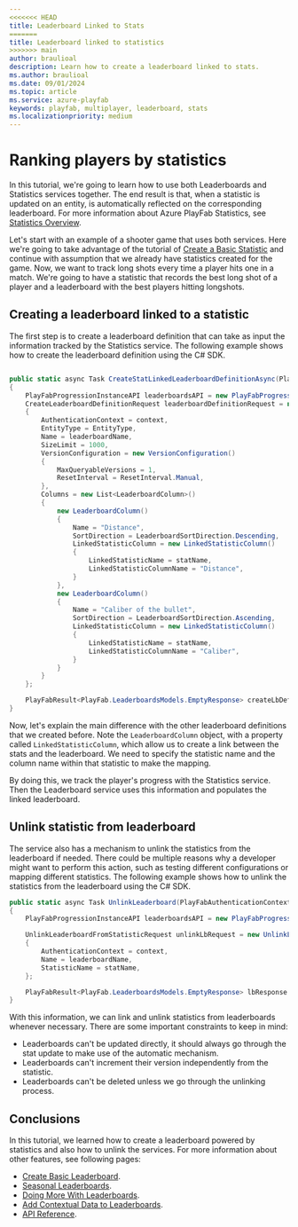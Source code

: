 ```yaml
---
<<<<<<< HEAD
title: Leaderboard Linked to Stats
=======
title: Leaderboard linked to statistics
>>>>>>> main
author: braulioal
description: Learn how to create a leaderboard linked to stats.
ms.author: braulioal
ms.date: 09/01/2024
ms.topic: article
ms.service: azure-playfab
keywords: playfab, multiplayer, leaderboard, stats
ms.localizationpriority: medium
---
```


# Ranking players by statistics

In this tutorial, we're going to learn how to use both Leaderboards and Statistics services together. The end result is that, when a statistic is updated on an entity, is automatically reflected on the corresponding leaderboard.
For more information about Azure PlayFab Statistics, see [Statistics Overview](../statistics/index.md).


Let's start with an example of a shooter game that uses both services. Here we're going to take advantage of the 
tutorial of [Create a Basic Statistic](../statistics/create-basic-statistics.md) and continue with assumption that we already
have statistics created for the game. Now, we want to track long shots every time a player hits one in a match. We're going to have 
a statistic that records the best long shot of a player and a leaderboard with the best players hitting longshots.


## Creating a leaderboard linked to a statistic

The first step is to create a leaderboard definition that can take as input the information tracked by the Statistics
service. The following example shows how to create the leaderboard definition using the C# SDK.

``` C#

public static async Task CreateStatLinkedLeaderboardDefinitionAsync(PlayFabAuthenticationContext context, string leaderboardName, string statName)
{
    PlayFabProgressionInstanceAPI leaderboardsAPI = new PlayFabProgressionInstanceAPI(context);
    CreateLeaderboardDefinitionRequest leaderboardDefinitionRequest = new CreateLeaderboardDefinitionRequest()
    {
        AuthenticationContext = context,
        EntityType = EntityType,
        Name = leaderboardName,
        SizeLimit = 1000,
        VersionConfiguration = new VersionConfiguration()
        {
            MaxQueryableVersions = 1,
            ResetInterval = ResetInterval.Manual,
        },
        Columns = new List<LeaderboardColumn>()
        {
            new LeaderboardColumn()
            {
                Name = "Distance",
                SortDirection = LeaderboardSortDirection.Descending,
                LinkedStatisticColumn = new LinkedStatisticColumn()
                {
                    LinkedStatisticName = statName,
                    LinkedStatisticColumnName = "Distance",
                }
            },
            new LeaderboardColumn()
            {
                Name = "Caliber of the bullet",
                SortDirection = LeaderboardSortDirection.Ascending,
                LinkedStatisticColumn = new LinkedStatisticColumn()
                {
                    LinkedStatisticName = statName,
                    LinkedStatisticColumnName = "Caliber",
                }
            }
        }
    };

    PlayFabResult<PlayFab.LeaderboardsModels.EmptyResponse> createLbDefinitionResult = await leaderboardsAPI.CreateLeaderboardDefinitionAsync(leaderboardDefinitionRequest);
}
```

Now, let's explain the main difference with the other leaderboard definitions that we created before. Note the `LeaderboardColumn` object, with a property called `LinkedStatisticColumn`, which allow us to create a link between
the stats and the leaderboard. We need to specify the statistic name and the column name within that statistic to make the mapping.

By doing this, we track the player's progress with the Statistics service. Then the Leaderboard service uses 
this information and populates the linked leaderboard.

## Unlink statistic from leaderboard

The service also has a mechanism to unlink the statistics from the leaderboard if needed. There could be multiple
reasons why a developer might want to perform this action, such as testing different configurations or mapping 
different statistics. The following example shows how to unlink the statistics from the leaderboard using the C# SDK.


``` C#
public static async Task UnlinkLeaderboard(PlayFabAuthenticationContext context, string statName, string leaderboardName)
{
    PlayFabProgressionInstanceAPI leaderboardsAPI = new PlayFabProgressionInstanceAPI(context);

    UnlinkLeaderboardFromStatisticRequest unlinkLbRequest = new UnlinkLeaderboardFromStatisticRequest()
    {
        AuthenticationContext = context,
        Name = leaderboardName,
        StatisticName = statName,
    };

    PlayFabResult<PlayFab.LeaderboardsModels.EmptyResponse> lbResponse = await leaderboardsAPI.UnlinkLeaderboardFromStatisticAsync(unlinkLbRequest);
}
```

With this information, we can link and unlink statistics from leaderboards whenever necessary. There are some important constraints to keep in mind:
- Leaderboards can't be updated directly, it should always go through the stat update to make use of the automatic mechanism.
- Leaderboards can't increment their version independently from the statistic.
- Leaderboards can't be deleted unless we go through the unlinking process.

## Conclusions

In this tutorial, we learned how to create a leaderboard powered by statistics and also how to unlink the services.
For more information about other features, see following pages:
- [Create Basic Leaderboard](create-basic-leaderboard.md).
- [Seasonal Leaderboards](seasonal-leaderboards.md).
- [Doing More With Leaderboards](doing-more-with-leaderboards.md).
- [Add Contextual Data to Leaderboards](metadata-leaderboards.md).
- [API Reference](api-reference.md).

